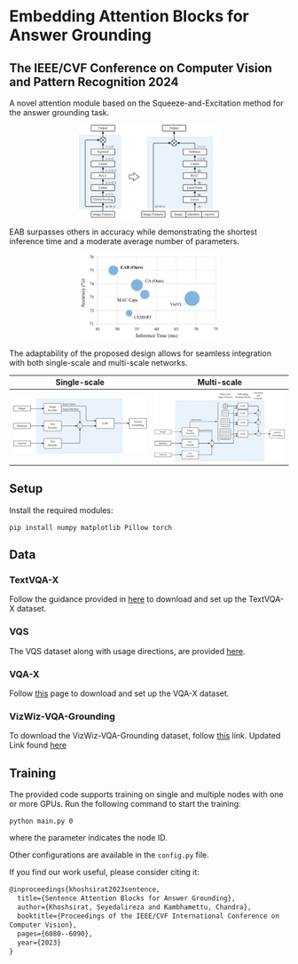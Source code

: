 # Embedding Attention Blocks for Answer Grounding
## The IEEE/CVF Conference on Computer Vision and Pattern Recognition 2024

A novel attention module based on the Squeeze-and-Excitation method for the answer grounding task.

<p align="center">
<img src="./images/SE-EAB.jpg" width="50%" height="auto">
</p>

EAB surpasses others in accuracy while demonstrating the shortest inference time and a moderate average number of parameters.

<p align="center">
<img src="./images/computational-complexity.jpg" width="50%" height="auto">
</p>

The adaptability of the proposed design allows for seamless integration with both single-scale and multi-scale networks.

|Single-scale|Multi-scale|
|-|-|
|![](./images/network-single-scale.jpg)|![](./images/network-multi-scale.jpg)|

## Setup
Install the required modules:
```
pip install numpy matplotlib Pillow torch
```

## Data
### TextVQA-X
Follow the guidance provided in [here](https://github.com/amzn/explainable-text-vqa) to download and set up the TextVQA-X dataset.

### VQS
The VQS dataset along with usage directions, are provided [here](https://github.com/Cold-Winter/vqs).

### VQA-X
Follow [this](https://github.com/Seth-Park/MultimodalExplanations) page to download and set up the VQA-X dataset.

### VizWiz-VQA-Grounding
To download the VizWiz-VQA-Grounding dataset, follow [this](https://vizwiz.org/tasks-and-datasets/answer-grounding-for-vqa/) link.
Updated Link found [here](https://vizwiz.org/tasks-and-datasets/vqa/)

## Training
The provided code supports training on single and multiple nodes with one or more GPUs.
Run the following command to start the training:
```
python main.py 0
```
where the parameter indicates the node ID.

Other configurations are available in the `config.py` file.

If you find our work useful, please consider citing it:
```
@inproceedings{khoshsirat2023sentence,
  title={Sentence Attention Blocks for Answer Grounding},
  author={Khoshsirat, Seyedalireza and Kambhamettu, Chandra},
  booktitle={Proceedings of the IEEE/CVF International Conference on Computer Vision},
  pages={6080--6090},
  year={2023}
}
```